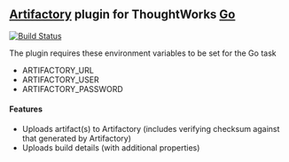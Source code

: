 ## [Artifactory](http://www.jfrog.com/home/v_artifactorypro_overview) plugin for ThoughtWorks [Go](http://www.go.cd/)

[![Build Status](https://snap-ci.com/tusharm/go-artifactory-plugin/branch/master/build_image)](https://snap-ci.com/tusharm/go-artifactory-plugin/branch/master)

The plugin requires these environment variables to be set for the Go task

+ ARTIFACTORY_URL 
+ ARTIFACTORY_USER
+ ARTIFACTORY_PASSWORD

#### Features

+ Uploads artifact(s) to Artifactory (includes verifying checksum against that generated by Artifactory)
+ Uploads build details (with additional properties)
